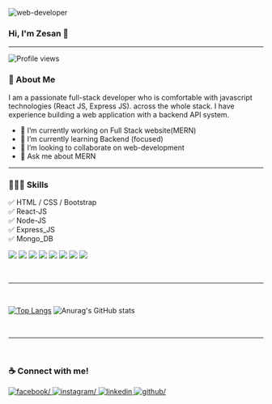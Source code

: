
![web-developer](https://i.ibb.co/vJGkPXQ/Untitled-design.png)

### Hi, I'm Zesan 👋
<hr>

![Profile views](https://gpvc.arturio.dev/gm-zesan)

### 🚀 About Me
<p style="text-align-justify">
I am a passionate full-stack developer who is comfortable with javascript technologies (React JS, Express JS). across the whole stack. I have experience building a web application with a backend API system.
</p>

- 🔭 I’m currently working on Full Stack website(MERN) 
- 🌱 I’m currently learning Backend (focused) 
- 👯 I’m looking to collaborate on web-development 
- 💬 Ask me about MERN
<hr>

### 👨🏽‍💻 Skills
✅ HTML / CSS / Bootstrap <br>
✅ React-JS <br>
✅ Node-JS <br>
✅ Express_JS <br>
✅ Mongo_DB <br>
<p>
  <img src="https://img.shields.io/badge/HTML5-E34F26?style=for-the-badge&logo=html5&logoColor=white" />
  <img src="https://img.shields.io/badge/CSS3-1572B6?style=for-the-badge&logo=css3&logoColor=white" />
  <img src="https://img.shields.io/badge/Bootstrap-563D7C?style=for-the-badge&logo=bootstrap&logoColor=white" />
  <img src="https://img.shields.io/badge/JavaScript-F7DF1E?style=for-the-badge&logo=javascript&logoColor=white" />
  <img src="https://img.shields.io/badge/React-20232A?style=for-the-badge&logo=react&logoColor=61DAFB" />
  <img src="https://img.shields.io/badge/Node.js-339933?style=for-the-badge&logo=nodedotjs&logoColor=white" />
  <img src="https://img.shields.io/badge/Express-20232A?style=for-the-badge&logo=express&logoColor=white" />
  <img src="https://img.shields.io/badge/MongoDB-4EA94B?style=for-the-badge&logo=mongodb&logoColor=white" />
</p>
<br>
<hr>
<br>

[![Top Langs](https://github-readme-stats.vercel.app/api/top-langs/?username=gm-zesan&card_width=360px&langs_count=6&layout=compact)](https://github.com/GM-Zesan) ![Anurag's GitHub stats](https://github-readme-stats.vercel.app/api?username=gm-zesan&hide=prs&card_width=430px&show_icons=true)

<br>
<hr>
<br>

### ☕ Connect with me!
<div align="left" style="margin-bottom:30px;">
<a href="https://www.facebook.com/Zesan.xyz" target="_blank">
<img src=https://img.shields.io/badge/facebook-%232E87FB.svg?&style=for-the-badge&logo=facebook&logoColor=white alt=facebook/>
</a>
<a href="https://instagram.com/mister_zesan" target="_blank">
<img src=https://img.shields.io/badge/instagram-E34F26.svg?&style=for-the-badge&logo=instagram&logoColor=white alt=instagram/>
</a>
<a href="https://linkedin.com/in/gm-zesan-5a2a16184" target="_blank">
<img src=https://img.shields.io/badge/linkedin-%231E77B5.svg?&style=for-the-badge&logo=linkedin&logoColor=white alt=linkedin />
</a>
<a href="https://github.com/gm-zesan" target="_blank">
<img src=https://img.shields.io/badge/github-%2324292e.svg?&style=for-the-badge&logo=github&logoColor=white alt=github/>
</a>  
</div>  



 
